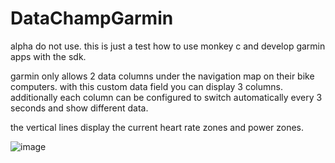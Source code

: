 # DataChampGarmin

alpha do not use. this is just a test how to use monkey c and develop garmin apps with the sdk.

garmin only allows 2 data columns under the navigation map on their bike computers.
with this custom data field you can display 3 columns. additionally each column can be configured to switch automatically every 3 seconds and show different data.

the vertical lines display the current heart rate zones and power zones. 

![image](https://github.com/wubbl0rz/DataChampGarmin/assets/30373916/07a1abaa-a462-4291-be80-3b40bb2e8cac)

